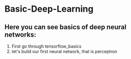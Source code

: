 # Basic-Deep-Learning
## Here you can see basics of deep neural networks:

1. First go through tensorflow_basics
2. let's build our first neural network, that is perceptron

